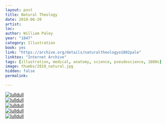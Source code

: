 ```yaml
---
layout: post
title: Natural Theology
date: 2018-06-20
artist: 
loc: 
author: William Paley
year: "1847"
category: Illustration
book: yes
link: "https://archive.org/details/naturaltheologyo1802pale"
linktex: "Internet Archive"
tags: [illustration, medical, anatomy, science, pseudoscience, 1800s]
image: thumbs/2018_natural.jpg
hidden: false
permalink:

---
```



<div class="post_image">
	<a href="{{ site.baseurl }}/images/posts/2018_natural/001.jpg" target="_blank">
	<img src="{{ site.baseurl }}/images/posts/2018_natural/001.jpg" alt="lulldull"></a>
</div>

<div class="post_image">
	<a href="{{ site.baseurl }}/images/posts/2018_natural/002.jpg" target="_blank">
	<img src="{{ site.baseurl }}/images/posts/2018_natural/002.jpg" alt="lulldull"></a>
</div>

<div class="post_image">
	<a href="{{ site.baseurl }}/images/posts/2018_natural/003.jpg" target="_blank">
	<img src="{{ site.baseurl }}/images/posts/2018_natural/003.jpg" alt="lulldull"></a>
</div>

<div class="post_image">
	<a href="{{ site.baseurl }}/images/posts/2018_natural/004.jpg" target="_blank">
	<img src="{{ site.baseurl }}/images/posts/2018_natural/004.jpg" alt="lulldull"></a>
</div>

<div class="post_image">
	<a href="{{ site.baseurl }}/images/posts/2018_natural/005.jpg" target="_blank">
	<img src="{{ site.baseurl }}/images/posts/2018_natural/005.jpg" alt="lulldull"></a>
</div>